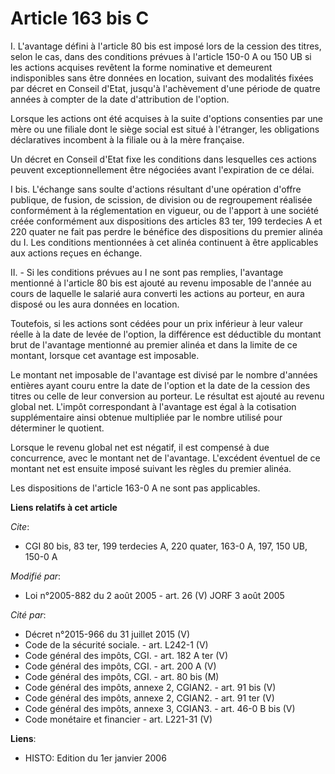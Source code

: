 # Article 163 bis C

I. L'avantage défini à l'article 80 bis est imposé lors de la cession des titres, selon le cas, dans des conditions prévues à
l'article 150-0 A ou 150 UB si les actions acquises revêtent la forme nominative et demeurent indisponibles sans être données
en location, suivant des modalités fixées par décret en Conseil d'Etat, jusqu'à l'achèvement d'une période de quatre années à
compter de la date d'attribution de l'option.

Lorsque les actions ont été acquises à la suite d'options consenties par une mère ou une filiale dont le siège social est
situé à l'étranger, les obligations déclaratives incombent à la filiale ou à la mère française.

Un décret en Conseil d'Etat fixe les conditions dans lesquelles ces actions peuvent exceptionnellement être négociées avant
l'expiration de ce délai.

I bis. L'échange sans soulte d'actions résultant d'une opération d'offre publique, de fusion, de scission, de division ou de
regroupement réalisée conformément à la réglementation en vigueur, ou de l'apport à une société créée conformément aux
dispositions des articles 83 ter, 199 terdecies A et 220 quater ne fait pas perdre le bénéfice des dispositions du premier
alinéa du I. Les conditions mentionnées à cet alinéa continuent à être applicables aux actions reçues en échange.

II. - Si les conditions prévues au I ne sont pas remplies, l'avantage mentionné à l'article 80 bis est ajouté au revenu
imposable de l'année au cours de laquelle le salarié aura converti les actions au porteur, en aura disposé ou les aura
données en location.

Toutefois, si les actions sont cédées pour un prix inférieur à leur valeur réelle à la date de levée de l'option, la
différence est déductible du montant brut de l'avantage mentionné au premier alinéa et dans la limite de ce montant, lorsque
cet avantage est imposable.

Le montant net imposable de l'avantage est divisé par le nombre d'années entières ayant couru entre la date de l'option et la
date de la cession des titres ou celle de leur conversion au porteur. Le résultat est ajouté au revenu global net. L'impôt
correspondant à l'avantage est égal à la cotisation supplémentaire ainsi obtenue multipliée par le nombre utilisé pour
déterminer le quotient.

Lorsque le revenu global net est négatif, il est compensé à due concurrence, avec le montant net de l'avantage. L'excédent
éventuel de ce montant net est ensuite imposé suivant les règles du premier alinéa.

Les dispositions de l'article 163-0 A ne sont pas applicables.

**Liens relatifs à cet article**

_Cite_:

  - CGI 80 bis, 83 ter, 199 terdecies A, 220 quater, 163-0 A, 197, 150 UB, 150-0 A

_Modifié par_:

  - Loi n°2005-882 du 2 août 2005 - art. 26 (V) JORF 3 août 2005

_Cité par_:

  - Décret n°2015-966 du 31 juillet 2015 (V)
  - Code de la sécurité sociale. - art. L242-1 (V)
  - Code général des impôts, CGI. - art. 182 A ter (V)
  - Code général des impôts, CGI. - art. 200 A (V)
  - Code général des impôts, CGI. - art. 80 bis (M)
  - Code général des impôts, annexe 2, CGIAN2. - art. 91 bis (V)
  - Code général des impôts, annexe 2, CGIAN2. - art. 91 ter (V)
  - Code général des impôts, annexe 3, CGIAN3. - art. 46-0 B bis (V)
  - Code monétaire et financier - art. L221-31 (V)

**Liens**:

  - HISTO: Edition du 1er janvier 2006
